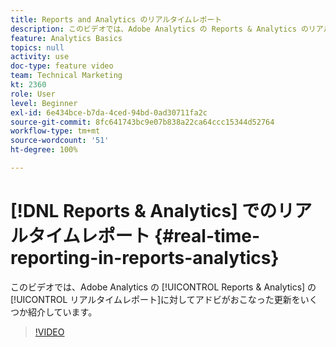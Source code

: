 ```yaml
---
title: Reports and Analytics のリアルタイムレポート
description: このビデオでは、Adobe Analytics の Reports & Analytics のリアルタイムレポートに対してアドビがおこなった更新をいくつか紹介しています。
feature: Analytics Basics
topics: null
activity: use
doc-type: feature video
team: Technical Marketing
kt: 2360
role: User
level: Beginner
exl-id: 6e434bce-b7da-4ced-94bd-0ad30711fa2c
source-git-commit: 8fc641743bc9e07b838a22ca64ccc15344d52764
workflow-type: tm+mt
source-wordcount: '51'
ht-degree: 100%

---
```


# [!DNL Reports & Analytics] でのリアルタイムレポート {#real-time-reporting-in-reports-analytics}

このビデオでは、Adobe Analytics の [!UICONTROL Reports &amp; Analytics] の[!UICONTROL リアルタイムレポート]に対してアドビがおこなった更新をいくつか紹介しています。

>[!VIDEO](https://video.tv.adobe.com/v/25454/?quality=12&learn=on)
